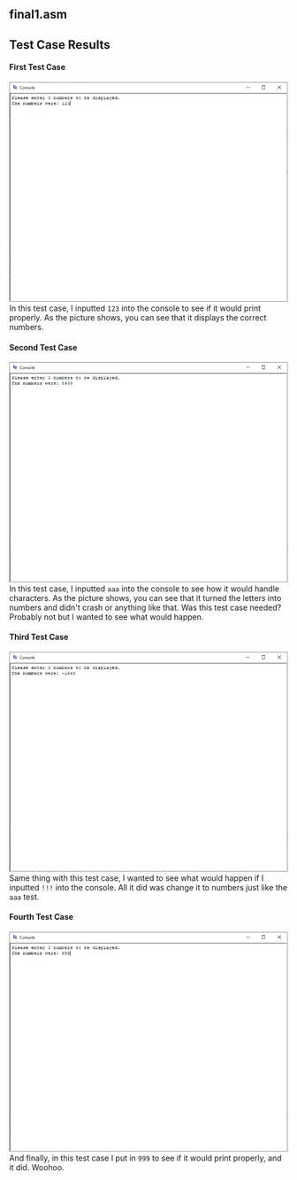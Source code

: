 ## final1.asm

## Test Case Results

#### First Test Case
![First Test Case (123)](./final1_123.png)
In this test case, I inputted `123` into the console to see if it would print properly.
As the picture shows, you can see that it displays the correct numbers.
#### Second Test Case
![Second Test Case (aaa)](./final1_aaa.png)
In this test case, I inputted `aaa` into the console to see how it would handle characters.
As the picture shows, you can see that it turned the letters into numbers and didn't crash or anything like that.
Was this test case needed? Probably not but I wanted to see what would happen.
#### Third Test Case
![Third Test Case (!!!)](./final1_!!!.png)
Same thing with this test case, I wanted to see what would happen if I inputted `!!!` into the console.
All it did was change it to numbers just like the `aaa` test.
#### Fourth Test Case
![Fourth Test Case (999)](./final1_999.png)
And finally, in this test case I put in `999` to see if it would print properly, and it did. Woohoo.